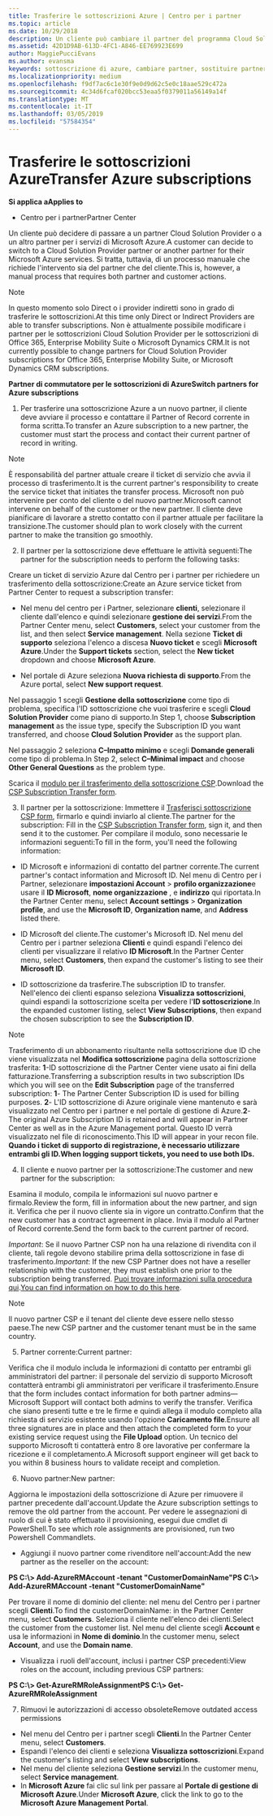 ```yaml
---
title: Trasferire le sottoscrizioni Azure | Centro per i partner
ms.topic: article
ms.date: 10/29/2018
description: Un cliente può cambiare il partner del programma Cloud Solution Provider (CSP) scelto per i servizi di Microsoft Azure. Tuttavia, questo è un processo manuale che richiede l'intervento sia del partner che del cliente.
ms.assetid: 42D1D9AB-613D-4FC1-A846-EE769923E699
author: MaggiePucciEvans
ms.author: evansma
keywords: sottoscrizione di azure, cambiare partner, sostituire partner, ottenere nuovo partner, partner diverso
ms.localizationpriority: medium
ms.openlocfilehash: f9df7ac6c1e30f9e0d9d62c5e0c18aae529c472a
ms.sourcegitcommit: 4c34d6fcaf020bcc53eaa5f0379011a56149a14f
ms.translationtype: MT
ms.contentlocale: it-IT
ms.lasthandoff: 03/05/2019
ms.locfileid: "57584354"
---
```

# <a name="transfer-azure-subscriptions"></a><span data-ttu-id="31a44-105">Trasferire le sottoscrizioni Azure</span><span class="sxs-lookup"><span data-stu-id="31a44-105">Transfer Azure subscriptions</span></span> 

<span data-ttu-id="31a44-106">**Si applica a**</span><span class="sxs-lookup"><span data-stu-id="31a44-106">**Applies to**</span></span>

-  <span data-ttu-id="31a44-107">Centro per i partner</span><span class="sxs-lookup"><span data-stu-id="31a44-107">Partner Center</span></span>

<span data-ttu-id="31a44-108">Un cliente può decidere di passare a un partner Cloud Solution Provider o a un altro partner per i servizi di Microsoft Azure.</span><span class="sxs-lookup"><span data-stu-id="31a44-108">A customer can decide to switch to a Cloud Solution Provider partner or another partner for their Microsoft Azure services.</span></span> <span data-ttu-id="31a44-109">Si tratta, tuttavia, di un processo manuale che richiede l'intervento sia del partner che del cliente.</span><span class="sxs-lookup"><span data-stu-id="31a44-109">This is, however, a manual process that requires both partner and customer actions.</span></span>

>[!Note]  
><span data-ttu-id="31a44-110">In questo momento solo Direct o i provider indiretti sono in grado di trasferire le sottoscrizioni.</span><span class="sxs-lookup"><span data-stu-id="31a44-110">At this time only Direct or Indirect Providers are able to transfer subscriptions.</span></span>
><span data-ttu-id="31a44-111">Non è attualmente possibile modificare i partner per le sottoscrizioni Cloud Solution Provider per le sottoscrizioni di Office 365, Enterprise Mobility Suite o Microsoft Dynamics CRM.</span><span class="sxs-lookup"><span data-stu-id="31a44-111">It is not currently possible to change partners for Cloud Solution Provider subscriptions for Office 365, Enterprise Mobility Suite, or Microsoft Dynamics CRM subscriptions.</span></span>



<span data-ttu-id="31a44-112">**Partner di commutatore per le sottoscrizioni di Azure**</span><span class="sxs-lookup"><span data-stu-id="31a44-112">**Switch partners for Azure subscriptions**</span></span>

1. <span data-ttu-id="31a44-113">Per trasferire una sottoscrizione Azure a un nuovo partner, il cliente deve avviare il processo e contattare il Partner of Record corrente in forma scritta.</span><span class="sxs-lookup"><span data-stu-id="31a44-113">To transfer an Azure subscription to a new partner, the customer must start the process and contact their current partner of record in writing.</span></span> 
>[!Note]
><span data-ttu-id="31a44-114">È responsabilità del partner attuale creare il ticket di servizio che avvia il processo di trasferimento.</span><span class="sxs-lookup"><span data-stu-id="31a44-114">It is the current partner's responsibility to create the service ticket that initiates the transfer process.</span></span> <span data-ttu-id="31a44-115">Microsoft non può intervenire per conto del cliente o del nuovo partner.</span><span class="sxs-lookup"><span data-stu-id="31a44-115">Microsoft cannot intervene on behalf of the customer or the new partner.</span></span> <span data-ttu-id="31a44-116">Il cliente deve pianificare di lavorare a stretto contatto con il partner attuale per facilitare la transizione.</span><span class="sxs-lookup"><span data-stu-id="31a44-116">The customer should plan to work closely with the current partner to make the transition go smoothly.</span></span>

2. <span data-ttu-id="31a44-117">Il partner per la sottoscrizione deve effettuare le attività seguenti:</span><span class="sxs-lookup"><span data-stu-id="31a44-117">The partner for the subscription needs to perform the following tasks:</span></span>

<span data-ttu-id="31a44-118">Creare un ticket di servizio Azure dal Centro per i partner per richiedere un trasferimento della sottoscrizione:</span><span class="sxs-lookup"><span data-stu-id="31a44-118">Create an Azure service ticket from Partner Center to request a subscription transfer:</span></span>
-   <span data-ttu-id="31a44-119">Nel menu del centro per i Partner, selezionare **clienti**, selezionare il cliente dall'elenco e quindi selezionare **gestione dei servizi**.</span><span class="sxs-lookup"><span data-stu-id="31a44-119">From the Partner Center menu, select **Customers**, select your customer from the list, and then select **Service management**.</span></span> <span data-ttu-id="31a44-120">Nella sezione **Ticket di supporto** seleziona l'elenco a discesa **Nuovo ticket** e scegli **Microsoft Azure**.</span><span class="sxs-lookup"><span data-stu-id="31a44-120">Under the **Support tickets** section, select the **New ticket** dropdown and choose **Microsoft Azure**.</span></span>

-   <span data-ttu-id="31a44-121">Nel portale di Azure seleziona **Nuova richiesta di supporto**.</span><span class="sxs-lookup"><span data-stu-id="31a44-121">From the Azure portal, select **New support request**.</span></span>

<span data-ttu-id="31a44-122">Nel passaggio 1 scegli **Gestione della sottoscrizione** come tipo di problema, specifica l'ID sottoscrizione che vuoi trasferire e scegli **Cloud Solution Provider** come piano di supporto.</span><span class="sxs-lookup"><span data-stu-id="31a44-122">In Step 1, choose **Subscription management** as the issue type, specify the Subscription ID you want transferred, and choose **Cloud Solution Provider** as the support plan.</span></span>

<span data-ttu-id="31a44-123">Nel passaggio 2 seleziona **C–Impatto minimo** e scegli **Domande generali** come tipo di problema.</span><span class="sxs-lookup"><span data-stu-id="31a44-123">In Step 2, select **C–Minimal impact** and choose **Other General Questions** as the problem type.</span></span>

<span data-ttu-id="31a44-124">Scarica il [modulo per il trasferimento della sottoscrizione CSP](https://assets.windowsphone.com/5222c408-e546-4e01-b72a-2ec7d4c43d57/CSP_Subscription_Transfer_Form_Azure_InvariantCulture_Default.zip).</span><span class="sxs-lookup"><span data-stu-id="31a44-124">Download the [CSP Subscription Transfer form](https://assets.windowsphone.com/5222c408-e546-4e01-b72a-2ec7d4c43d57/CSP_Subscription_Transfer_Form_Azure_InvariantCulture_Default.zip).</span></span>

3. <span data-ttu-id="31a44-125">Il partner per la sottoscrizione: Immettere il [Trasferisci sottoscrizione CSP form](https://assets.windowsphone.com/5222c408-e546-4e01-b72a-2ec7d4c43d57/CSP_Subscription_Transfer_Form_Azure_InvariantCulture_Default.zip), firmarlo e quindi inviarlo al cliente.</span><span class="sxs-lookup"><span data-stu-id="31a44-125">The partner for the subscription: Fill in the [CSP Subscription Transfer form](https://assets.windowsphone.com/5222c408-e546-4e01-b72a-2ec7d4c43d57/CSP_Subscription_Transfer_Form_Azure_InvariantCulture_Default.zip), sign it, and then send it to the customer.</span></span> <span data-ttu-id="31a44-126">Per compilare il modulo, sono necessarie le informazioni seguenti:</span><span class="sxs-lookup"><span data-stu-id="31a44-126">To fill in the form, you'll need the following information:</span></span>

- <span data-ttu-id="31a44-127">ID Microsoft e informazioni di contatto del partner corrente.</span><span class="sxs-lookup"><span data-stu-id="31a44-127">The current partner's contact information and Microsoft ID.</span></span> <span data-ttu-id="31a44-128">Nel menu di Centro per i Partner, selezionare **impostazioni Account** &gt; **profilo organizzazione**e usare il **ID Microsoft**, **nome organizzazione** , e **indirizzo** qui riportata.</span><span class="sxs-lookup"><span data-stu-id="31a44-128">In the Partner Center menu, select **Account settings** &gt; **Organization profile**, and use the **Microsoft ID**, **Organization name**, and **Address** listed there.</span></span>

- <span data-ttu-id="31a44-129">ID Microsoft del cliente.</span><span class="sxs-lookup"><span data-stu-id="31a44-129">The customer's Microsoft ID.</span></span> <span data-ttu-id="31a44-130">Nel menu del Centro per i partner seleziona **Clienti** e quindi espandi l'elenco dei clienti per visualizzare il relativo **ID Microsoft**.</span><span class="sxs-lookup"><span data-stu-id="31a44-130">In the Partner Center menu, select **Customers**, then expand the customer's listing to see their **Microsoft ID**.</span></span>

- <span data-ttu-id="31a44-131">ID sottoscrizione da trasferire.</span><span class="sxs-lookup"><span data-stu-id="31a44-131">The subscription ID to transfer.</span></span> <span data-ttu-id="31a44-132">Nell'elenco dei clienti espanso seleziona **Visualizza sottoscrizioni**, quindi espandi la sottoscrizione scelta per vedere l'**ID sottoscrizione**.</span><span class="sxs-lookup"><span data-stu-id="31a44-132">In the expanded customer listing, select **View Subscriptions**, then expand the chosen subscription to see the **Subscription ID**.</span></span>

>[!Note]
><span data-ttu-id="31a44-133">Trasferimento di un abbonamento risultante nella sottoscrizione due ID che viene visualizzata nel **Modifica sottoscrizione** pagina della sottoscrizione trasferita: **1**-ID sottoscrizione di the Partner Center viene usato ai fini della fatturazione.</span><span class="sxs-lookup"><span data-stu-id="31a44-133">Transferring a subscription results in two subscription IDs which you will see on the **Edit Subscription** page of the transferred subscription: **1**- The Partner Center Subscription ID is used for billing purposes.</span></span> 
<span data-ttu-id="31a44-134">**2**- L'ID sottoscrizione di Azure originale viene mantenuto e sarà visualizzato nel Centro per i partner e nel portale di gestione di Azure.</span><span class="sxs-lookup"><span data-stu-id="31a44-134">**2**-  The original Azure Subscription ID is retained and will appear in Partner Center as well as in the Azure Management portal.</span></span> <span data-ttu-id="31a44-135">Questo ID verrà visualizzato nel file di riconoscimento.</span><span class="sxs-lookup"><span data-stu-id="31a44-135">This ID will appear in your recon file.</span></span>  <span data-ttu-id="31a44-136">**Quando i ticket di supporto di registrazione, è necessario utilizzare entrambi gli ID.**</span><span class="sxs-lookup"><span data-stu-id="31a44-136">**When logging support tickets, you need to use both IDs.**</span></span>

4. <span data-ttu-id="31a44-137">Il cliente e nuovo partner per la sottoscrizione:</span><span class="sxs-lookup"><span data-stu-id="31a44-137">The customer and new partner for the subscription:</span></span>

<span data-ttu-id="31a44-138">Esamina il modulo, compila le informazioni sul nuovo partner e firmalo.</span><span class="sxs-lookup"><span data-stu-id="31a44-138">Review the form, fill in information about the new partner, and sign it.</span></span> <span data-ttu-id="31a44-139">Verifica che per il nuovo cliente sia in vigore un contratto.</span><span class="sxs-lookup"><span data-stu-id="31a44-139">Confirm that the new customer has a contract agreement in place.</span></span> <span data-ttu-id="31a44-140">Invia il modulo al Partner of Record corrente.</span><span class="sxs-lookup"><span data-stu-id="31a44-140">Send the form back to the current partner of record.</span></span>

<span data-ttu-id="31a44-141">*Important*: Se il nuovo Partner CSP non ha una relazione di rivendita con il cliente, tali regole devono stabilire prima della sottoscrizione in fase di trasferimento.</span><span class="sxs-lookup"><span data-stu-id="31a44-141">*Important*: If the new CSP Partner does not have a reseller relationship with the customer, they must establish one prior to the subscription being transferred.</span></span> <span data-ttu-id="31a44-142">[Puoi trovare informazioni sulla procedura qui](request-a-relationship-with-a-customer.md).</span><span class="sxs-lookup"><span data-stu-id="31a44-142">[You can find information on how to do this here](request-a-relationship-with-a-customer.md).</span></span>

>[!Note]
><span data-ttu-id="31a44-143">Il nuovo partner CSP e il tenant del cliente deve essere nello stesso paese.</span><span class="sxs-lookup"><span data-stu-id="31a44-143">The new CSP partner and the customer tenant must be in the same country.</span></span> 

5. <span data-ttu-id="31a44-144">Partner corrente:</span><span class="sxs-lookup"><span data-stu-id="31a44-144">Current partner:</span></span>

<span data-ttu-id="31a44-145">Verifica che il modulo includa le informazioni di contatto per entrambi gli amministratori del partner: il personale del servizio di supporto Microsoft contatterà entrambi gli amministratori per verificare il trasferimento.</span><span class="sxs-lookup"><span data-stu-id="31a44-145">Ensure that the form includes contact information for both partner admins—Microsoft Support will contact both admins to verify the transfer.</span></span> <span data-ttu-id="31a44-146">Verifica che siano presenti tutte e tre le firme e quindi allega il modulo completo alla richiesta di servizio esistente usando l'opzione **Caricamento file**.</span><span class="sxs-lookup"><span data-stu-id="31a44-146">Ensure all three signatures are in place and then attach the completed form to your existing service request using the **File Upload** option.</span></span> <span data-ttu-id="31a44-147">Un tecnico del supporto Microsoft ti contatterà entro 8 ore lavorative per confermare la ricezione e il completamento.</span><span class="sxs-lookup"><span data-stu-id="31a44-147">A Microsoft support engineer will get back to you within 8 business hours to validate receipt and completion.</span></span>

6. <span data-ttu-id="31a44-148">Nuovo partner:</span><span class="sxs-lookup"><span data-stu-id="31a44-148">New partner:</span></span>

<span data-ttu-id="31a44-149">Aggiorna le impostazioni della sottoscrizione di Azure per rimuovere il partner precedente dall'account.</span><span class="sxs-lookup"><span data-stu-id="31a44-149">Update the Azure subscription settings to remove the old partner from the account.</span></span> <span data-ttu-id="31a44-150">Per vedere le assegnazioni di ruolo di cui è stato effettuato il provisioning, esegui due cmdlet di PowerShell.</span><span class="sxs-lookup"><span data-stu-id="31a44-150">To see which role assignments are provisioned, run two Powershell Commandlets.</span></span>

-   <span data-ttu-id="31a44-151">Aggiungi il nuovo partner come rivenditore nell'account:</span><span class="sxs-lookup"><span data-stu-id="31a44-151">Add the new partner as the reseller on the account:</span></span>

<span data-ttu-id="31a44-152">**PS C:\\&gt; Add-AzureRMAccount -tenant "CustomerDomainName"**</span><span class="sxs-lookup"><span data-stu-id="31a44-152">**PS C:\\&gt; Add-AzureRMAccount -tenant "CustomerDomainName"**</span></span>

<span data-ttu-id="31a44-153">Per trovare il nome di dominio del cliente: nel menu del Centro per i partner scegli **Clienti**.</span><span class="sxs-lookup"><span data-stu-id="31a44-153">To find the customerDomainName: in the Partner Center menu, select **Customers**.</span></span> <span data-ttu-id="31a44-154">Seleziona il cliente nell'elenco dei clienti.</span><span class="sxs-lookup"><span data-stu-id="31a44-154">Select the customer from the customer list.</span></span> <span data-ttu-id="31a44-155">Nel menu del cliente scegli **Account** e usa le informazioni in **Nome di dominio**.</span><span class="sxs-lookup"><span data-stu-id="31a44-155">In the customer menu, select **Account**, and use the **Domain name**.</span></span>

-   <span data-ttu-id="31a44-156">Visualizza i ruoli dell'account, inclusi i partner CSP precedenti:</span><span class="sxs-lookup"><span data-stu-id="31a44-156">View roles on the account, including previous CSP partners:</span></span>

<span data-ttu-id="31a44-157">**PS C:\\&gt; Get-AzureRMRoleAssignment**</span><span class="sxs-lookup"><span data-stu-id="31a44-157">**PS C:\\&gt; Get-AzureRMRoleAssignment**</span></span>

7. <span data-ttu-id="31a44-158">Rimuovi le autorizzazioni di accesso obsolete</span><span class="sxs-lookup"><span data-stu-id="31a44-158">Remove outdated access permissions</span></span>

-  <span data-ttu-id="31a44-159">Nel menu del Centro per i partner scegli **Clienti**.</span><span class="sxs-lookup"><span data-stu-id="31a44-159">In the Partner Center menu, select **Customers**.</span></span> 
-  <span data-ttu-id="31a44-160">Espandi l'elenco dei clienti e seleziona **Visualizza sottoscrizioni**.</span><span class="sxs-lookup"><span data-stu-id="31a44-160">Expand the customer's listing and select **View subscriptions**.</span></span> 
-  <span data-ttu-id="31a44-161">Nel menu del cliente seleziona **Gestione servizi**.</span><span class="sxs-lookup"><span data-stu-id="31a44-161">In the customer menu, select **Service management**.</span></span> 
-  <span data-ttu-id="31a44-162">In **Microsoft Azure** fai clic sul link per passare al **Portale di gestione di Microsoft Azure**.</span><span class="sxs-lookup"><span data-stu-id="31a44-162">Under **Microsoft Azure**, click the link to go to the **Microsoft Azure Management Portal**.</span></span>

 

 



